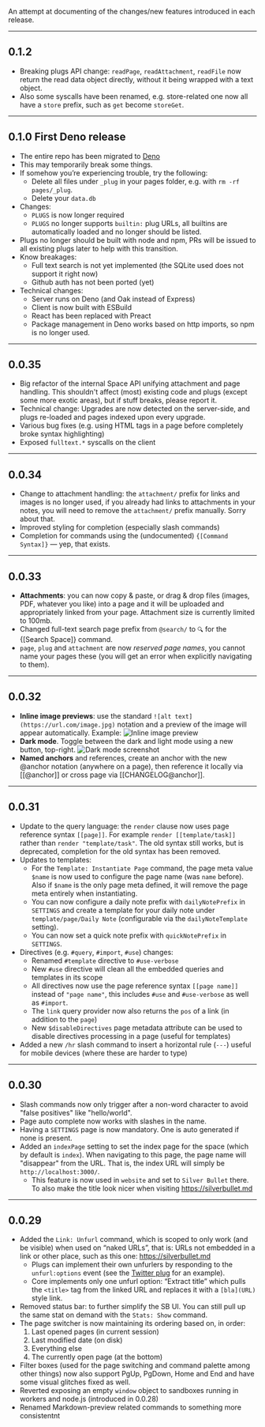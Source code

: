 An attempt at documenting of the changes/new features introduced in each
release.

---

## 0.1.2

- Breaking plugs API change: `readPage`, `readAttachment`, `readFile` now return
  the read data object directly, without it being wrapped with a text object.
- Also some syscalls have been renamed, e.g. store-related one now all have a
  `store` prefix, such as `get` become `storeGet`.

---

## 0.1.0 First Deno release

- The entire repo has been migrated to [Deno](https://deno.land)
- This may temporarily break some things.
- If somehow you’re experiencing trouble, try the following:
  - Delete all files under `_plug` in your pages folder, e.g. with
    `rm -rf pages/_plug`.
  - Delete your `data.db`
- Changes:
  - `PLUGS` is now longer required
  - `PLUGS` no longer supports `builtin:` plug URLs, all builtins are
    automatically loaded and no longer should be listed.
- Plugs no longer should be built with node and npm, PRs will be issued to all
  existing plugs later to help with this transition.
- Know breakages:
  - Full text search is not yet implemented (the SQLite used does not support it
    right now)
  - Github auth has not been ported (yet)
- Technical changes:
  - Server runs on Deno (and Oak instead of Express)
  - Client is now built with ESBuild
  - React has been replaced with Preact
  - Package management in Deno works based on http imports, so npm is no longer
    used.

---

## 0.0.35

- Big refactor of the internal Space API unifying attachment and page handling.
  This shouldn't affect (most) existing code and plugs (except some more exotic
  areas), but if stuff breaks, please report it.
- Technical change: Upgrades are now detected on the server-side, and plugs
  re-loaded and pages indexed upon every upgrade.
- Various bug fixes (e.g. using HTML tags in a page before completely broke
  syntax highlighting)
- Exposed `fulltext.*` syscalls on the client

---

## 0.0.34

- Change to attachment handling: the `attachment/` prefix for links and images
  is no longer used, if you already had links to attachments in your notes, you
  will need to remove the `attachment/` prefix manually. Sorry about that.
- Improved styling for completion (especially slash commands)
- Completion for commands using the (undocumented) `{[Command Syntax]}` — yep,
  that exists.

---

## 0.0.33

- **Attachments**: you can now copy & paste, or drag & drop files (images, PDF,
  whatever you like) into a page and it will be uploaded and appropriately
  linked from your page. Attachment size is currently limited to 100mb.
- Changed full-text search page prefix from `@search/` to `🔍` for the {[Search
  Space]} command.
- `page`, `plug` and `attachment` are now _reserved page names_, you cannot name
  your pages these (you will get an error when explicitly navigating to them).

---

## 0.0.32

- **Inline image previews**: use the standard
  `![alt text](https://url.com/image.jpg)` notation and a preview of the image
  will appear automatically. Example:
  ![Inline image preview](https://user-images.githubusercontent.com/812886/186218876-6d8a4a71-af8b-4e9e-83eb-4ac89607a6b4.png)
- **Dark mode**. Toggle between the dark and light mode using a new button,
  top-right.
  ![Dark mode screenshot](https://user-images.githubusercontent.com/6335792/187000151-ba06ce55-ad27-494b-bfe9-6b19ef62145b.png)
- **Named anchors** and references, create an anchor with the new @anchor
  notation (anywhere on a page), then reference it locally via [[@anchor]] or
  cross page via [[CHANGELOG@anchor]].

---

## 0.0.31

- Update to the query language: the `render` clause now uses page reference
  syntax `[[page]]`. For example `render [[template/task]]` rather than
  `render "template/task"`. The old syntax still works, but is deprecated,
  completion for the old syntax has been removed.
- Updates to templates:
  - For the `Template: Instantiate Page` command, the page meta value `$name` is
    now used to configure the page name (was `name` before). Also if `$name` is
    the only page meta defined, it will remove the page meta entirely when
    instantiating.
  - You can now configure a daily note prefix with `dailyNotePrefix` in
    `SETTINGS` and create a template for your daily note under
    `template/page/Daily Note` (configurable via the `dailyNoteTemplate`
    setting).
  - You can now set a quick note prefix with `quickNotePrefix` in `SETTINGS`.
- Directives (e.g. `#query`, `#import`, `#use`) changes:
  - Renamed `#template` directive to `#use-verbose`
  - New `#use` directive will clean all the embedded queries and templates in
    its scope
  - All directives now use the page reference syntax `[[page name]]` instead of
    `"page name"`, this includes `#use` and `#use-verbose` as well as `#import`.
  - The `link` query provider now also returns the `pos` of a link (in addition
    to the `page`)
  - New `$disableDirectives` page metadata attribute can be used to disable
    directives processing in a page (useful for templates)
- Added a new `/hr` slash command to insert a horizontal rule (`---`) useful for
  mobile devices (where these are harder to type)

---

## 0.0.30

- Slash commands now only trigger after a non-word character to avoid "false
  positives" like "hello/world".
- Page auto complete now works with slashes in the name.
- Having a `SETTINGS` page is now mandatory. One is auto generated if none is
  present.
- Added an `indexPage` setting to set the index page for the space (which by
  default is `index`). When navigating to this page, the page name will
  "disappear" from the URL. That is, the index URL will simply be
  `http://localhost:3000/`.
  - This feature is now used in `website` and set to `Silver Bullet` there. To
    also make the title look nicer when visiting https://silverbullet.md

---

## 0.0.29

- Added the `Link: Unfurl` command, which is scoped to only work (and be
  visible) when used on “naked URLs”, that is: URLs not embedded in a link or
  other place, such as this one: https://silverbullet.md
  - Plugs can implement their own unfurlers by responding to the
    `unfurl:options` event (see the
    [Twitter plug](https://github.com/silverbulletmd/silverbullet-twitter) for
    an example).
  - Core implements only one unfurl option: “Extract title” which pulls the
    `<title>` tag from the linked URL and replaces it with a `[bla](URL)` style
    link.
- Removed status bar: to further simplify the SB UI. You can still pull up the
  same stat on demand with the `Stats: Show` command.
- The page switcher is now maintaining its ordering based on, in order:
  1. Last opened pages (in current session)
  2. Last modified date (on disk)
  3. Everything else
  4. The currently open page (at the bottom)
- Filter boxes (used for the page switching and command palette among other
  things) now also support PgUp, PgDown, Home and End and have some visual
  glitches fixed as well.
- Reverted exposing an empty `window` object to sandboxes running in workers and
  node.js (introduced in 0.0.28)
- Renamed Markdown-preview related commands to something more consistentnt
